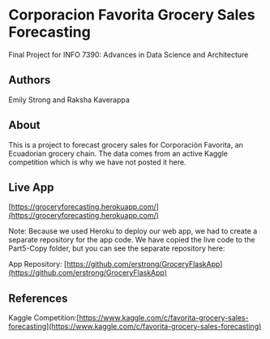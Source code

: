 # Corporacion Favorita Grocery Sales Forecasting

Final Project for INFO 7390: Advances in Data Science and Architecture

## Authors
Emily Strong and Raksha Kaverappa

## About
This is a project to forecast grocery sales for Corporación Favorita, an Ecuadorian grocery chain. The data comes from an active Kaggle competition which is why we have not posted it here.

## Live App
[https://groceryforecasting.herokuapp.com/](https://groceryforecasting.herokuapp.com/)

Note: Because we used Heroku to deploy our web app, we had to create a separate repository for the app code. We have copied the live code to the Part5-Copy folder, but you can see the separate repository here:

App Repository: [https://github.com/erstrong/GroceryFlaskApp](https://github.com/erstrong/GroceryFlaskApp)

## References
Kaggle Competition:[https://www.kaggle.com/c/favorita-grocery-sales-forecasting](https://www.kaggle.com/c/favorita-grocery-sales-forecasting)
